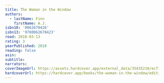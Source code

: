 ```yaml
---
title: The Woman in the Window
authors:
  - lastName: Finn
    firstName: A.J.
isbn10: '0062678426'
isbn13: '9780062678423'
read: 2018-03-13
rating: 3
yearPublished: 2018
reading: false
asin:
subtitle:
narrators:
coverImageUrl: https://assets.hardcover.app/external_data/35435210/ecf1503d06f2886333304266c54b8922aa990f31.jpeg
hardcoverUrl: https://hardcover.app/books/the-woman-in-the-window/editions/11658473
---
```


